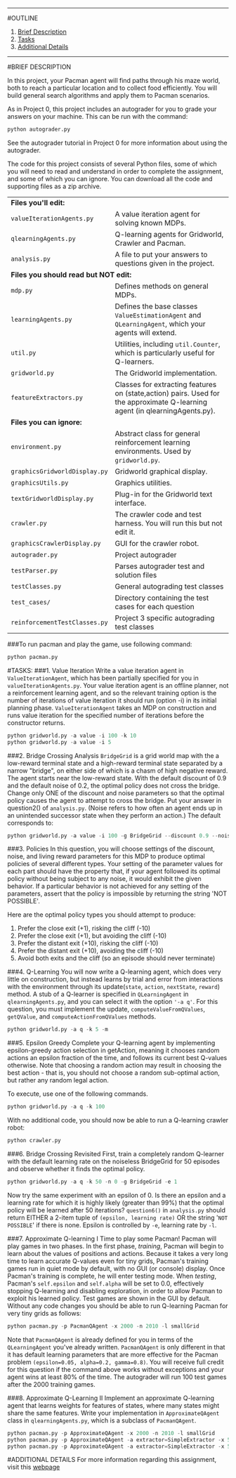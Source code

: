 ***
#OUTLINE
1. [Brief Description](#brief-description)
2. [Tasks](#tasks)
3. [Additional Details](#additional-details)

***

#BRIEF DESCRIPTION

In this project, your Pacman agent will find paths through his maze world, both to reach a particular location and to collect food efficiently. You will build general search algorithms and apply them to Pacman scenarios.

As in Project 0, this project includes an autograder for you to grade your answers on your machine. This can be run with the command:

```python
python autograder.py
```

See the autograder tutorial in Project 0 for more information about using the autograder.

The code for this project consists of several Python files, some of which you will need to read and understand in order to complete the assignment, and some of which you can ignore. You can download all the code and supporting files as a zip archive.

<table class="intro" border="0" cellpadding="10">
        <tbody>
          <tr>
            <td colspan="2"><b>Files you'll edit:</b></td>
          </tr>
          <tr>
            <td><code>valueIterationAgents.py</code></td>
            <td>A value iteration agent for solving known MDPs.</td>
          </tr>
          <tr>
            <td><code>qlearningAgents.py</code></td>
            <td>Q-learning agents for Gridworld, Crawler and Pacman.</td>
          </tr>
          <tr>
            <td><code>analysis.py</code></td>
            <td>A file to put your answers to questions given in the project.</td>
          </tr>
          <tr>
            <td colspan="2"><b>Files you should read but NOT edit:</b></td>
          </tr>
          <tr>
            <td><code>mdp.py</a></code></td>
            <td>Defines methods on general MDPs.</td>
          </tr>
          <tr>
            <td><code>learningAgents.py</code></td>
            <td>Defines the base classes <code>ValueEstimationAgent</code> and <code>QLearningAgent</code>, which your agents will extend.</td>
          </tr>
          <tr>
            <td><code>util.py</code></td>
            <td>Utilities, including <code>util.Counter</code>, which is particularly useful for Q-learners.</td>
          </tr>
          <tr>
            <td><code>gridworld.py</code></td>
            <td>The Gridworld implementation.</td>
          </tr>
          <tr>
            <td><code>featureExtractors.py</code></td>
            <td>Classes for extracting features on (state,action) pairs. Used for the approximate Q-learning agent (in qlearningAgents.py).</td>
          </tr>
          <tr>
            <td colspan="2"><b>Files you can ignore:</b></td>
          </tr>
          <tr>
            <td><code>environment.py</a></code></td>
            <td>Abstract class for general reinforcement learning environments. Used by <code>gridworld.py</code>.</td>
          </tr>
          <tr>
            <td><code>graphicsGridworldDisplay.py</code></td>
            <td>Gridworld graphical display.</td>
          </tr>
          <tr>
            <td><code>graphicsUtils.py</code></td>
            <td>Graphics utilities.</td>
          </tr>
          <tr>
            <td><code>textGridworldDisplay.py</code></td>
            <td>Plug-in for the Gridworld text interface.</td>
          </tr>
          <tr>
            <td><code>crawler.py</code></td>
            <td>The crawler code and test harness. You will run this but not edit it.</td>
          </tr>
          <tr>
            <td><code>graphicsCrawlerDisplay.py</code></td>
            <td>GUI for the crawler robot.</td>
          </tr>
          <tr>
            <td><code>autograder.py</code></td>
            <td>Project autograder</td>
          </tr>
          <tr>
            <td><code>testParser.py</code></td>
            <td>Parses autograder test and solution files</td>
          </tr>
          <tr>
            <td><code>testClasses.py</code></td>
            <td>General autograding test classes</td>
          </tr>
          <tr>
            <td><code>test_cases/</code></td>
            <td>Directory containing the test cases for each question</td>
          </tr>
          <tr>
            <td><code>reinforcementTestClasses.py</code></td>
            <td>Project 3 specific autograding test classes</td>
          </tr>
        </tbody>
      </table>
      
###To run pacman and play the game, use following command:

```python
python pacman.py
```
#TASKS:
###1. Value Iteration
Write a value iteration agent in ```ValueIterationAgent```, which has been partially specified for you in ```valueIterationAgents.py```. Your value iteration agent is an offline planner, not a reinforcement learning agent, and so the relevant training option is the number of iterations of value iteration it should run (option -i) in its initial planning phase. ```ValueIterationAgent``` takes an MDP on construction and runs value iteration for the specified number of iterations before the constructor returns.

```python
python gridworld.py -a value -i 100 -k 10
python gridworld.py -a value -i 5
```
###2. Bridge Crossing Analysis
```BridgeGrid``` is a grid world map with the a low-reward terminal state and a high-reward terminal state separated by a narrow "bridge", on either side of which is a chasm of high negative reward. The agent starts near the low-reward state. With the default discount of 0.9 and the default noise of 0.2, the optimal policy does not cross the bridge. Change only ONE of the discount and noise parameters so that the optimal policy causes the agent to attempt to cross the bridge. Put your answer in question2() of ```analysis.py```. (Noise refers to how often an agent ends up in an unintended successor state when they perform an action.) The default corresponds to:

```python
python gridworld.py -a value -i 100 -g BridgeGrid --discount 0.9 --noise 0.2
```
###3. Policies
In this question, you will choose settings of the discount, noise, and living reward parameters for this MDP to produce optimal policies of several different types. Your setting of the parameter values for each part should have the property that, if your agent followed its optimal policy without being subject to any noise, it would exhibit the given behavior. If a particular behavior is not achieved for any setting of the parameters, assert that the policy is impossible by returning the string 'NOT POSSIBLE'.

Here are the optimal policy types you should attempt to produce:

1. Prefer the close exit (+1), risking the cliff (-10)
2. Prefer the close exit (+1), but avoiding the cliff (-10)
3. Prefer the distant exit (+10), risking the cliff (-10)
4. Prefer the distant exit (+10), avoiding the cliff (-10)
5. Avoid both exits and the cliff (so an episode should never terminate)

###4. Q-Learning
You will now write a Q-learning agent, which does very little on construction, but instead learns by trial and error from interactions with the environment through its update(```state```, ```action```, ```nextState```, ```reward```) method. A stub of a Q-learner is specified in ```QLearningAgent``` in ```qlearningAgents.py```, and you can select it with the option ```'-a q'```. For this question, you must implement the update, ```computeValueFromQValues```, ```getQValue```, and ```computeActionFromQValues``` methods.

```python
python gridworld.py -a q -k 5 -m
```
###5. Epsilon Greedy
Complete your Q-learning agent by implementing epsilon-greedy action selection in getAction, meaning it chooses random actions an epsilon fraction of the time, and follows its current best Q-values otherwise. Note that choosing a random action may result in choosing the best action - that is, you should not choose a random sub-optimal action, but rather any random legal action.

To execute, use one of the following commands.

```python
python gridworld.py -a q -k 100
```

With no additional code, you should now be able to run a Q-learning crawler robot:

```python
python crawler.py
```
###6. Bridge Crossing Revisited
First, train a completely random Q-learner with the default learning rate on the noiseless BridgeGrid for 50 episodes and observe whether it finds the optimal policy.

```python
python gridworld.py -a q -k 50 -n 0 -g BridgeGrid -e 1
```
Now try the same experiment with an epsilon of 0. Is there an epsilon and a learning rate for which it is highly likely (greater than 99%) that the optimal policy will be learned after 50 iterations? ```question6()``` in ```analysis.py``` should return EITHER a 2-item tuple of ```(epsilon, learning rate)``` OR the string '```NOT POSSIBLE```' if there is none. Epsilon is controlled by ```-e```, learning rate by ```-l```.

###7. Approximate Q-learning I
Time to play some Pacman! Pacman will play games in two phases. In the first phase, *training*, Pacman will begin to learn about the values of positions and actions. Because it takes a very long time to learn accurate Q-values even for tiny grids, Pacman's training games run in quiet mode by default, with no GUI (or console) display. Once Pacman's training is complete, he will enter testing mode. When *testing*, Pacman's `self.epsilon` and `self.alpha` will be set to 0.0, effectively stopping Q-learning and disabling exploration, in order to allow Pacman to exploit his learned policy. Test games are shown in the GUI by default. Without any code changes you should be able to run Q-learning Pacman for very tiny grids as follows:

```python
python pacman.py -p PacmanQAgent -x 2000 -n 2010 -l smallGrid 
```

Note that `PacmanQAgent` is already defined for you in terms of the `QLearningAgent` you've already written. `PacmanQAgent` is only different in that it has default learning parameters that are more effective for the Pacman problem `(epsilon=0.05, alpha=0.2, gamma=0.8)`. You will receive full credit for this question if the command above works without exceptions and your agent wins at least 80% of the time. The autograder will run 100 test games after the 2000 training games.


###8. Approximate Q-Learning II
Implement an approximate Q-learning agent that learns weights for features of states, where many states might share the same features. Write your implementation in `ApproximateQAgent` class in `qlearningAgents.py`, which is a subclass of `PacmanQAgent`.

```python
python pacman.py -p ApproximateQAgent -x 2000 -n 2010 -l smallGrid
python pacman.py -p ApproximateQAgent -a extractor=SimpleExtractor -x 50 -n 60 -l mediumGrid
python pacman.py -p ApproximateQAgent -a extractor=SimpleExtractor -x 50 -n 60 -l mediumClassic
```

#ADDITIONAL DETAILS
For more information regarding this assignment, visit this [webpage](http://www.ccs.neu.edu/home/rplatt/cs5100_2015/pa3/pa3.html)